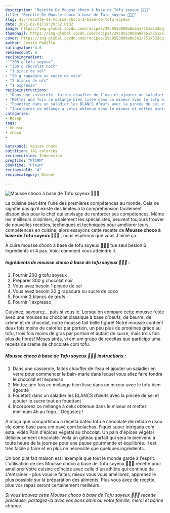 ```yaml
---
description: "Recette De Mousse choco à base de Tofu soyeux 🔔🐣🍫"
title: "Recette De Mousse choco à base de Tofu soyeux 🔔🐣🍫"
slug: 433-recette-de-mousse-choco-a-base-de-tofu-soyeux
date: 2021-01-01T19:29:52.013Z
image: https://img-global.cpcdn.com/recipes/29c0553009a8e3a1/751x532cq70/mousse-choco-a-base-de-tofu-soyeux-🔔🐣🍫-photo-principale-de-la-recette.jpg
thumbnail: https://img-global.cpcdn.com/recipes/29c0553009a8e3a1/751x532cq70/mousse-choco-a-base-de-tofu-soyeux-🔔🐣🍫-photo-principale-de-la-recette.jpg
cover: https://img-global.cpcdn.com/recipes/29c0553009a8e3a1/751x532cq70/mousse-choco-a-base-de-tofu-soyeux-🔔🐣🍫-photo-principale-de-la-recette.jpg
author: Jessie Padilla
ratingvalue: 4.6
reviewcount: 8
recipeingredient:
- "200 g tofu soyeux"
- "300 g chocolat noir"
- "1 pince de sel"
- "20 g rapadura ou sucre de coco"
- "2 blancs de ufs"
- "1 expresso"
recipeinstructions:
- "Dans une casserole, faites chauffer de l’eau et ajouter un saladier en verre pour commencer le bain-marie dans lequel vous allez faire fondre le chocolat et l’expresso"
- "Mettez une fois ce mélange bien lisse dans un mixeur avec le tofu bien égoutté"
- "Fouettez dans un saladier les BLANCS d’œufs avec la pincée de sel et ajouter le sucre tout en fouettant"
- "Incorporez ce mélange à celui obtenue dans le mixeur et mettez minimum 4h au frigo... Dégustez !"
categories:
- Resep
tags:
- mousse
- choco
- 

katakunci: mousse choco  
nutrition: 141 calories
recipecuisine: Indonesian
preptime: "PT19M"
cooktime: "PT42M"
recipeyield: "4"
recipecategory: Dinner

---
```



![Mousse choco à base de Tofu soyeux 🔔🐣🍫](https://img-global.cpcdn.com/recipes/29c0553009a8e3a1/751x532cq70/mousse-choco-a-base-de-tofu-soyeux-🔔🐣🍫-photo-principale-de-la-recette.jpg)

La cuisine peut être l'une des premières compétences au monde. Cela ne signifie pas qu'il existe des limites à la compréhension facilement disponibles pour le chef qui envisage de renforcer ses compétences. Même les meilleurs cuisiniers, également les spécialistes, peuvent toujours trouver de nouvelles recettes, techniques et techniques pour améliorer leurs compétences en cuisine, alors essayons cette recette de <strong> Mousse choco à base de Tofu soyeux 🔔🐣🍫 </strong>, nous espérons que vous J'aime ça.

<!--inarticleads1-->

À cuire mousse choco à base de tofu soyeux 🔔🐣🍫 tue seul besion 6 Ingrédients et 4 pas. Voici comment vous atteindre il.

##### Ingrédients de mousse choco à base de tofu soyeux 🔔🐣🍫 :

1. Fournir 200 g tofu soyeux
1. Préparer 300 g chocolat noir
1. Vous avez besoin 1 pincée de sel
1. Vous avez besoin 20 g rapadura ou sucre de coco
1. Fournir 2 blancs de œufs
1. Fournir 1 expresso


Cuisinez, savourez… puis si vous le. Lorsqu&#39;on compare cette mousse futée avec une mousse au chocolat classique à base d&#39;oeufs, de beurre, de crème et de chocolat, notre mousse fait belle figure! Notre mousse contient deux fois moins de calories par portion, un peu plus de protéines grâce au tofu, trois fois moins de gras par portion et autant de sucre, mais trois fois plus de fibres! Meses atrás, vi em um grupo de receitas que participo uma receita de creme de chocolate com tofu. 

<!--inarticleads2-->

##### Mousse choco à base de Tofu soyeux 🔔🐣🍫 instructions :

1. Dans une casserole, faites chauffer de l’eau et ajouter un saladier en verre pour commencer le bain-marie dans lequel vous allez faire fondre le chocolat et l’expresso
1. Mettez une fois ce mélange bien lisse dans un mixeur avec le tofu bien égoutté
1. Fouettez dans un saladier les BLANCS d’œufs avec la pincée de sel et ajouter le sucre tout en fouettant
1. Incorporez ce mélange à celui obtenue dans le mixeur et mettez minimum 4h au frigo... Dégustez !


A moça que compartilhou a receita bateu tofu e chocolate derretido e usou ele como base para um pavê com bolachas. Fiquei super intrigada com esta. vidéo Pain d&#39;épices végétal au chocolat. Un pain d&#39;épices végétal délicieusement chocolaté. Voilà un gâteau parfait qui sera le bienvenu à toute heure de la journée pour une pause gourmande et équilibrée. Il est très facile à faire et en plus ne nécessite que quelques ingrédients. 

<!--inarticleads1-->

<p>
Un bon plat fait maison est l'exemple que tout le monde garde à l'esprit. L'utilisation de ces Mousse choco à base de Tofu soyeux 🔔🐣🍫 recette pour améliorer votre cuisine coïncide avec celle d'un athlète qui continue de s'entraîner - plus vous le faites, mieux vous vous améliorez, apprenez le plus possible sur la préparation des aliments. Plus vous avez de recette, plus vos repas seront certainement meilleurs.
</p>

<p>
<i>Si vous trouvez cette Mousse choco à base de Tofu soyeux 🔔🐣🍫 recette précieuse, partagez-la avec vos bons amis ou votre famille, merci et bonne chance.</i>
</p>
